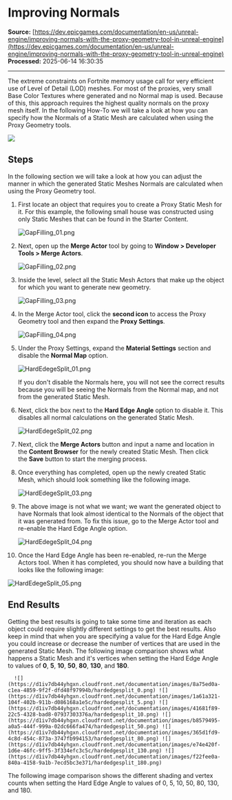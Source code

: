 # Improving Normals

**Source:** [https://dev.epicgames.com/documentation/en-us/unreal-engine/improving-normals-with-the-proxy-geometry-tool-in-unreal-engine](https://dev.epicgames.com/documentation/en-us/unreal-engine/improving-normals-with-the-proxy-geometry-tool-in-unreal-engine)  
**Processed:** 2025-06-14 16:30:35

---

The extreme constraints on Fortnite memory usage call for very efficient use of Level of Detail (LOD) meshes. For most of the proxies, very small Base Color Textures where generated and no Normal map is used. Because of this, this approach requires the highest quality normals on the proxy mesh itself. In the following How-To we will take a look at how you can specify how the Normals of a Static Mesh are calculated when using the Proxy Geometry tools.

![](https://d1iv7db44yhgxn.cloudfront.net/documentation/images/b6fe7b7b-728f-4d0c-8c95-cc27ef2b0eb6/hardedgesplit_10.png)

## Steps

In the following section we will take a look at how you can adjust the manner in which the generated Static Meshes Normals are calculated when using the Proxy Geometry tool.

1.  First locate an object that requires you to create a Proxy Static Mesh for it. For this example, the following small house was constructed using only Static Meshes that can be found in the Starter Content.
    
    ![](https://d1iv7db44yhgxn.cloudfront.net/documentation/images/1dfb5abb-58d3-43dd-8d4b-c9cbe22eda36/gapfilling_01.png "GapFilling_01.png")
2.  Next, open up the **Merge Actor** tool by going to **Window > Developer Tools > Merge Actors**.
    
    ![](https://d1iv7db44yhgxn.cloudfront.net/documentation/images/3c16738b-75cf-42d8-a8b0-09bb50692656/gapfilling_02.png "GapFilling_02.png")
3.  Inside the level, select all the Static Mesh Actors that make up the object for which you want to generate new geometry.
    
    ![](https://d1iv7db44yhgxn.cloudfront.net/documentation/images/719ea367-bbcf-4940-90f9-edd904011525/gapfilling_03.png "GapFilling_03.png")
4.  In the Merge Actor tool, click the **second icon** to access the Proxy Geometry tool and then expand the **Proxy Settings**.
    
    ![](https://d1iv7db44yhgxn.cloudfront.net/documentation/images/6124fee0-b54d-4549-a318-670f1160bb50/gapfilling_04.png "GapFilling_04.png")
5.  Under the Proxy Settings, expand the **Material Settings** section and disable the **Normal Map** option.
    
    ![](https://d1iv7db44yhgxn.cloudfront.net/documentation/images/2057107b-9bc5-47f2-ae5a-e352f5ee96e0/hardedegesplit_01.png "HardEdegeSplit_01.png")
    
    If you don't disable the Normals here, you will not see the correct results because you will be seeing the Normals from the Normal map, and not from the generated Static Mesh.
    
6.  Next, click the box next to the **Hard Edge Angle** option to disable it. This disables all normal calculations on the generated Static Mesh.
    
    ![](https://d1iv7db44yhgxn.cloudfront.net/documentation/images/edcae68c-21a2-4f07-8d59-94d42cc9ccd7/hardedegesplit_02.png "HardEdegeSplit_02.png")
7.  Next, click the **Merge Actors** button and input a name and location in the **Content Browser** for the newly created Static Mesh. Then click the **Save** button to start the merging process.
    
8.  Once everything has completed, open up the newly created Static Mesh, which should look something like the following image.
    
    ![](https://d1iv7db44yhgxn.cloudfront.net/documentation/images/965afb34-a7b0-4942-9378-f1a9b469ae91/hardedegesplit_03.png "HardEdegeSplit_03.png")
9.  The above image is not what we want; we want the generated object to have Normals that look almost identical to the Normals of the object that it was generated from. To fix this issue, go to the Merge Actor tool and re-enable the Hard Edge Angle option.
    
    ![](https://d1iv7db44yhgxn.cloudfront.net/documentation/images/f49f1e23-3d11-4f3f-9e7f-4fdeabdcec8a/hardedegesplit_04.png "HardEdegeSplit_04.png")
10.  Once the Hard Edge Angle has been re-enabled, re-run the Merge Actors tool. When it has completed, you should now have a building that looks like the following image:
    

![](https://d1iv7db44yhgxn.cloudfront.net/documentation/images/9bd95c0e-6992-4bd5-b59d-095533051456/hardedegesplit_05.png "HardEdegeSplit_05.png")

## End Results

Getting the best results is going to take some time and iteration as each object could require slightly different settings to get the best results. Also keep in mind that when you are specifying a value for the Hard Edge Angle you could increase or decrease the number of vertices that are used in the generated Static Mesh. The following image comparison shows what happens a Static Mesh and it's vertices when setting the Hard Edge Angle to values of **0**, **5**, **10**, **50**, **80**, **130**, and **180**.

      ![](https://d1iv7db44yhgxn.cloudfront.net/documentation/images/8a75ed0a-c1ea-4859-9f2f-dfd48f97994b/hardedgesplit_0.png) ![](https://d1iv7db44yhgxn.cloudfront.net/documentation/images/1a61a321-104f-402b-911b-d086168a1e5c/hardedgesplit_5.png) ![](https://d1iv7db44yhgxn.cloudfront.net/documentation/images/41681f89-22c5-4328-bad8-07937303376a/hardedgesplit_10.png) ![](https://d1iv7db44yhgxn.cloudfront.net/documentation/images/b8579495-a0a5-444f-999a-02dc666fa474/hardedgesplit_50.png) ![](https://d1iv7db44yhgxn.cloudfront.net/documentation/images/365d1fd9-4c8d-454c-873a-3747fb994153/hardedgesplit_80.png) ![](https://d1iv7db44yhgxn.cloudfront.net/documentation/images/e74e420f-1d6e-46fc-9ff5-3f334efc3c5c/hardedgesplit_130.png) ![](https://d1iv7db44yhgxn.cloudfront.net/documentation/images/f22fee0a-840a-4158-9a1b-7ecd5bc3e371/hardedgesplit_180.png)

The following image comparison shows the different shading and vertex counts when setting the Hard Edge Angle to values of 0, 5, 10, 50, 80, 130, and 180.